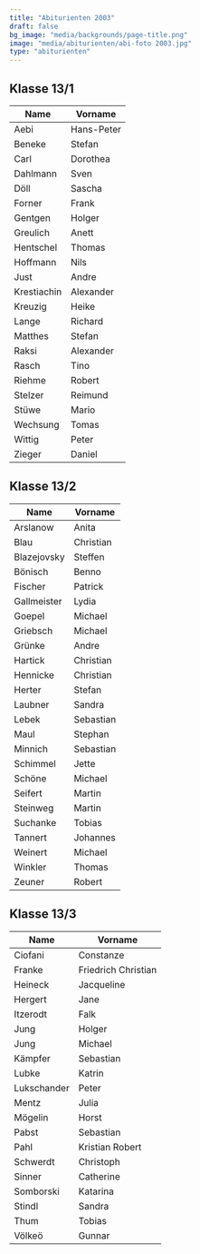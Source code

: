 ```yaml
---
title: "Abiturienten 2003"
draft: false
bg_image: "media/backgrounds/page-title.png"
image: "media/abiturienten/abi-foto 2003.jpg"
type: "abiturienten"
---
```


## Klasse 13/1

|Name|Vorname|
|-|-|
|Aebi|Hans-Peter|
|Beneke|Stefan|
|Carl|Dorothea|
|Dahlmann|Sven|
|Döll|Sascha|
|Forner|Frank|
|Gentgen|Holger|
|Greulich|Anett|
|Hentschel|Thomas|
|Hoffmann|Nils|
|Just|Andre|
|Krestiachin|Alexander|
|Kreuzig|Heike|
|Lange|Richard|
|Matthes|Stefan|
|Raksi|Alexander|
|Rasch|Tino|
|Riehme|Robert|
|Stelzer|Reimund|
|Stüwe|Mario|
|Wechsung|Tomas|
|Wittig|Peter|
|Zieger|Daniel|

## Klasse 13/2

|Name|Vorname|
|-|-|
|Arslanow|Anita|
|Blau|Christian|
|Blazejovsky|Steffen|
|Bönisch|Benno|
|Fischer|Patrick|
|Gallmeister|Lydia|
|Goepel|Michael|
|Griebsch|Michael|
|Grünke|Andre|
|Hartick|Christian|
|Hennicke|Christian|
|Herter|Stefan|
|Laubner|Sandra|
|Lebek|Sebastian|
|Maul|Stephan|
|Minnich|Sebastian|
|Schimmel|Jette|
|Schöne|Michael|
|Seifert|Martin|
|Steinweg|Martin|
|Suchanke|Tobias|
|Tannert|Johannes|
|Weinert|Michael|
|Winkler|Thomas|
|Zeuner|Robert|

## Klasse 13/3

|Name|Vorname|
|-|-|
|Ciofani|Constanze|
|Franke|Friedrich Christian|
|Heineck|Jacqueline|
|Hergert|Jane|
|Itzerodt|Falk|
|Jung|Holger|
|Jung|Michael|
|Kämpfer|Sebastian|
|Lubke|Katrin|
|Lukschander|Peter|
|Mentz|Julia|
|Mögelin|Horst|
|Pabst|Sebastian|
|Pahl|Kristian Robert|
|Schwerdt|Christoph|
|Sinner|Catherine|
|Somborski|Katarina|
|Stindl|Sandra|
|Thum|Tobias|
|Völkeö|Gunnar|
